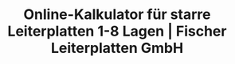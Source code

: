 ---
title: 'Online-Kalkulator für starre Leiterplatten 1-8 Lagen | Fischer Leiterplatten GmbH'
url: https://www.pcb-supermarkt.de/leiterplatten/online-kalkulatoren/kalkulator-fuer-starre-leiterplatten-1-8-lagen
image: 1667727541000.png
tags: 'electronics'
description: ''
---